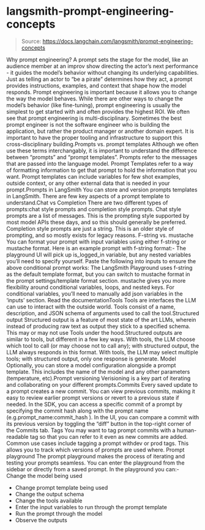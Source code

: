 # langsmith-prompt-engineering-concepts

> Source: https://docs.langchain.com/langsmith/prompt-engineering-concepts

Why prompt engineering?
A prompt sets the stage for the model, like an audience member at an improv show directing the actor’s next performance - it guides the model’s behavior without changing its underlying capabilities. Just as telling an actor to “be a pirate” determines how they act, a prompt provides instructions, examples, and context that shape how the model responds. Prompt engineering is important because it allows you to change the way the model behaves. While there are other ways to change the model’s behavior (like fine-tuning), prompt engineering is usually the simplest to get started with and often provides the highest ROI. We often see that prompt engineering is multi-disciplinary. Sometimes the best prompt engineer is not the software engineer who is building the application, but rather the product manager or another domain expert. It is important to have the proper tooling and infrastructure to support this cross-disciplinary building.Prompts vs. prompt templates
Although we often use these terms interchangably, it is important to understand the difference between “prompts” and “prompt templates”. Prompts refer to the messages that are passed into the language model. Prompt Templates refer to a way of formatting information to get that prompt to hold the information that you want. Prompt templates can include variables for few shot examples, outside context, or any other external data that is needed in your prompt.Prompts in LangSmith
You can store and version prompts templates in LangSmith. There are few key aspects of a prompt template to understand.Chat vs Completion
There are two different types of prompts:chat
style prompts and completion
style prompts.
Chat style prompts are a list of messages. This is the prompting style supported by most model APIs these days, and so this should generally be preferred.
Completion style prompts are just a string. This is an older style of prompting, and so mostly exists for legacy reasons.
F-string vs. mustache
You can format your prompt with input variables using either f-string or mustache format. Here is an example prompt with f-string format:- The playground UI will pick up
is_logged_in
variable, but any nested variables you’ll need to specify yourself. Paste the following into inputs to ensure the above conditional prompt works:
The LangSmith Playground uses
f-string
as the default template format, but you can switch to mustache
format in the prompt settings/template format section. mustache
gives you more flexibility around conditional variables, loops, and nested keys. For conditional variables, you’ll need to manually add json variables in the ‘inputs’ section. Read the documentationTools
Tools are interfaces the LLM can use to interact with the outside world. Tools consist of a name, description, and JSON schema of arguments used to call the tool.Structured output
Structured output is a feature of most state of the art LLMs, wherein instead of producing raw text as output they stick to a specified schema. This may or may not use Tools under the hood.Structured outputs are similar to tools, but different in a few key ways. With tools, the LLM choose which tool to call (or may choose not to call any); with structured output, the LLM always responds in this format. With tools, the LLM may select multiple tools; with structured output, only one response is generate.
Model
Optionally, you can store a model configuration alongside a prompt template. This includes the name of the model and any other parameters (temperature, etc).Prompt versioning
Verisioning is a key part of iterating and collaborating on your different prompts.Commits
Every saved update to a prompt creates a new commit. You can view previous commits, making it easy to review earlier prompt versions or revert to a previous state if needed. In the SDK, you can access a specific commit of a prompt by specifying the commit hash along with the prompt name (e.g.prompt_name:commit_hash
).
In the UI, you can compare a commit with its previous version by toggling the “diff” button in the top-right corner of the Commits tab.
Tags
You may want to tag prompt commits with a human-readable tag so that you can refer to it even as new commits are added. Common use cases include tagging a prompt withdev
or prod
tags. This allows you to track which versions of prompts are used where.
Prompt playground
The prompt playground makes the process of iterating and testing your prompts seamless. You can enter the playground from the sidebar or directly from a saved prompt. In the playground you can:- Change the model being used
- Change prompt template being used
- Change the output schema
- Change the tools available
- Enter the input variables to run through the prompt template
- Run the prompt through the model
- Observe the outputs
